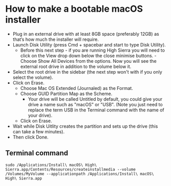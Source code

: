 # How to make a bootable macOS installer

 - Plug in an external drive with at least 8GB space (preferably 12GB) as that’s how much the installer will require.
 - Launch Disk Utility (press Cmd + spacebar and start to type Disk Utility).
   - Before this next step - if you are running High Sierra you will need to click on the View drop down below the close minimise buttons.    - Choose Show All Devices from the options. Now you will see the external root drive in addition to the volume below it.
 - Select the root drive in the sidebar (the next step won't with if you only select the volume).
 - Click on Erase.
   - Choose Mac OS Extended (Journaled) as the Format.
   - Choose GUID Partition Map as the Scheme.
     - Your drive will be called Untitled by default, you could give your drive a name such as "macOS" or "USB". (Note you just need to replace the term USB in the Terminal command with the name of your drive).
   - Click on Erase.
 - Wait while Disk Uitlity creates the partition and sets up the drive (this can take a few minutes).
 - Then click Done.
 
 ## Terminal command
 `sudo /Applications/Install\ macOS\ High\ Sierra.app/Contents/Resources/createinstallmedia --volume /Volumes/MyVolume --applicationpath /Applications/Install\ macOS\ High\ Sierra.app`
